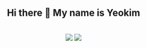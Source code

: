 

<!--
**duswnsxnxn/duswnsxnxn** is a ✨ _special_ ✨ repository because its `README.md` (this file) appears on your GitHub profile.

Here are some ideas to get you started:

- 🔭 I’m currently working on ...
- 🌱 I’m currently learning ...
- 👯 I’m looking to collaborate on ...
- 🤔 I’m looking for help with ...
- 💬 Ask me about ...
- 📫 How to reach me: ...
- 😄 Pronouns: ...
- ⚡ Fun fact: ...
-->
<div align="center">
  <h2>Hi there 👋 My name is Yeokim</h2><br>
  <img src="https://capsule-render.vercel.app/api?type=wave&color=auto&height=300&section=header&text=duswnsxnxn%20&fontSize=90">
  <a href="https://abstracted-harmony-a37.notion.site/97cfc5bbbb404559b4ce28ce76dff120"><img src=https://noticon-static.tammolo.com/dgggcrkxq/image/upload/v1566778642/noticon/kjaaizycfgz017qxvlnu.png></a>
</div>

